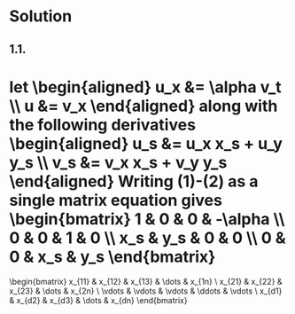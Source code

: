 # Solution
## 1.1.
let 
\begin{aligned}
u_x &= \alpha v_t \\\\
u &= v_x
\end{aligned} 
along with the following derivatives
\begin{aligned}
u_s &= u_x x_s + u_y y_s \\\\
v_s &= v_x x_s + v_y y_s
\end{aligned}
Writing (1)-(2) as a single matrix equation gives
\begin{bmatrix}
    1 & 0 & 0 & -\alpha \\\\
    0 & 0 & 1 & 0 \\\\
    x_s & y_s & 0 & 0 \\\\
    0 & 0 & x_s & y_s
\end{bmatrix}
=
\begin{bmatrix}
    x_{11} & x_{12} & x_{13} & \dots  & x_{1n} \\
    x_{21} & x_{22} & x_{23} & \dots  & x_{2n} \\
    \vdots & \vdots & \vdots & \ddots & \vdots \\
    x_{d1} & x_{d2} & x_{d3} & \dots  & x_{dn}
\end{bmatrix}
